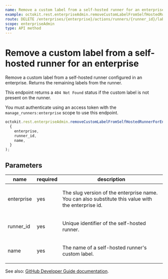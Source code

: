 ```yaml
---
name: Remove a custom label from a self-hosted runner for an enterprise
example: octokit.rest.enterpriseAdmin.removeCustomLabelFromSelfHostedRunnerForEnterprise({ enterprise, runner_id, name })
route: DELETE /enterprises/{enterprise}/actions/runners/{runner_id}/labels/{name}
scope: enterpriseAdmin
type: API method
---
```


# Remove a custom label from a self-hosted runner for an enterprise

Remove a custom label from a self-hosted runner configured
in an enterprise. Returns the remaining labels from the runner.

This endpoint returns a `404 Not Found` status if the custom label is not
present on the runner.

You must authenticate using an access token with the `manage_runners:enterprise` scope to use this endpoint.

```js
octokit.rest.enterpriseAdmin.removeCustomLabelFromSelfHostedRunnerForEnterprise(
  {
    enterprise,
    runner_id,
    name,
  }
);
```

## Parameters

<table>
  <thead>
    <tr>
      <th>name</th>
      <th>required</th>
      <th>description</th>
    </tr>
  </thead>
  <tbody>
    <tr><td>enterprise</td><td>yes</td><td>

The slug version of the enterprise name. You can also substitute this value with the enterprise id.

</td></tr>
<tr><td>runner_id</td><td>yes</td><td>

Unique identifier of the self-hosted runner.

</td></tr>
<tr><td>name</td><td>yes</td><td>

The name of a self-hosted runner's custom label.

</td></tr>
  </tbody>
</table>

See also: [GitHub Developer Guide documentation](https://docs.github.com/rest/reference/actions#remove-a-custom-label-from-a-self-hosted-runner-for-an-enterprise).
